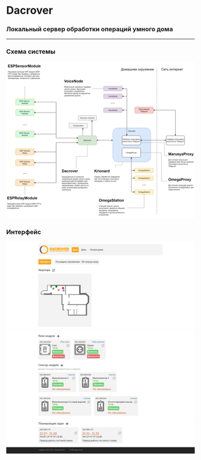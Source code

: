 # Dacrover
### Локальный сервер обработки операций умного дома

***
### Схема системы
![Схема](https://github.com/HoriFox/SmartHomeCentralDoc/blob/main/gitimg/system.png)

### Интерфейс
![Интерфейс](https://github.com/HoriFox/SmartHomeCentralDoc/blob/main/gitimg/dacrover-gui/1.jpg)
![Интерфейс](https://github.com/HoriFox/SmartHomeCentralDoc/blob/main/gitimg/dacrover-gui/2.jpg)
![Интерфейс](https://github.com/HoriFox/SmartHomeCentralDoc/blob/main/gitimg/dacrover-gui/3.jpg)
